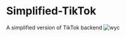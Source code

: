 # Simplified-TikTok
A simplified version of TikTok backend
![wyc](https://user-images.githubusercontent.com/73453090/180126706-adccd140-5dcc-4282-a81f-806814c5bb53.jpg)

